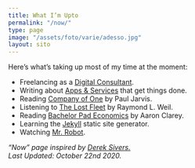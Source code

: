 ```yaml
---
title: What I’m Upto
permalink: "/now/"
type: page
image: "/assets/foto/varie/adesso.jpg"
layout: sito
---
```


Here’s what’s taking up most of my time at the moment:

- Freelancing as a [Digital Consultant][1].
- Writing about [Apps & Services][2] that get things done.
- Reading [Company of One][3] by Paul Jarvis.
- Listening to [The Lost Fleet][4] by Raymond L. Weil.
- Reading [Bachelor Pad Economics][5] by Aaron Clarey.
- Learning the [Jekyll][6] static site generator.
- Watching [Mr. Robot][7].


*“Now” page inspired by [Derek Sivers.][0]*
<br>
*Last Updated: October 22nd 2020.*

[0]: https://sivers.org/nowff
[1]: /studio/
[2]: /articles/
[3]: https://ofone.co
[4]: https://www.goodreads.com/series/150871-the-lost-fleet
[5]: https://www.goodreads.com/book/show/20442872-bachelor-pad-economics
[6]: https://jekyllrb.com
[7]: https://www.usanetwork.com/mr-robot